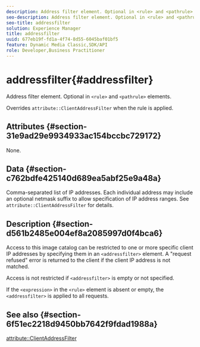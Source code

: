 ```yaml
---
description: Address filter element. Optional in <rule> and <pathrule> elements.
seo-description: Address filter element. Optional in <rule> and <pathrule> elements.
seo-title: addressfilter
solution: Experience Manager
title: addressfilter
uuid: 677eb19f-fd1a-4f74-8d55-6045baf01bf5
feature: Dynamic Media Classic,SDK/API
role: Developer,Business Practitioner
---
```


# addressfilter{#addressfilter}

Address filter element. Optional in `<rule>` and `<pathrule>` elements.

Overrides `attribute::ClientAddressFilter` when the rule is applied.

## Attributes {#section-31e9ad29e9934933ac154bccbc729172}

None.

## Data {#section-c762bdfe425140d689ea5abf25e9a48a}

Comma-separated list of IP addresses. Each individual address may include an optional netmask suffix to allow specification of IP address ranges. See `attribute::ClientAddressFilter` for details.

## Description {#section-d561b2485e004ef8a2085997d0f4bca6}

Access to this image catalog can be restricted to one or more specific client IP addresses by specifying them in an `<addressfilter>` element. A "request refused" error is returned to the client if the client IP address is not matched.

Access is not restricted if `<addressfilter>` is empty or not specified.

If the `<expression>` in the `<rule>` element is absent or empty, the `<addressfilter>` is applied to all requests.

## See also {#section-6f51ec2218d9450bb7642f9fdad1988a}

[attribute::ClientAddressFilter](../../../../../is-api/image-catalog/image-serving-api-ref/c-image-catalog-reference/c-attributes-reference/r-clientaddressfilter.md#reference-7000c1f77b134462a1f06b733f29ba68) 
